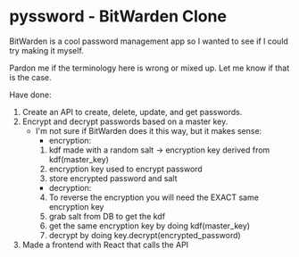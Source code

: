 # pyssword - BitWarden Clone

BitWarden is a cool password management app so I wanted to see if I could try making it myself.

Pardon me if the terminology here is wrong or mixed up. Let me know if that is the case.

Have done:
1. Create an API to create, delete, update, and get passwords.
2. Encrypt and decrypt passwords based on a master key.
    - I'm not sure if BitWarden does it this way, but it makes sense:
        - encryption: 
        1. kdf made with a random salt -> encryption key derived from kdf(master_key)
        2. encryption key used to encrypt password
        3. store encrypted password and salt
        - decryption:
        4. To reverse the encryption you will need the EXACT same encryption key
        5. grab salt from DB to get the kdf
        6. get the same encryption key by doing kdf(master_key)
        7. decrypt by doing key.decrypt(encrypted_password)
3. Made a frontend with React that calls the API
